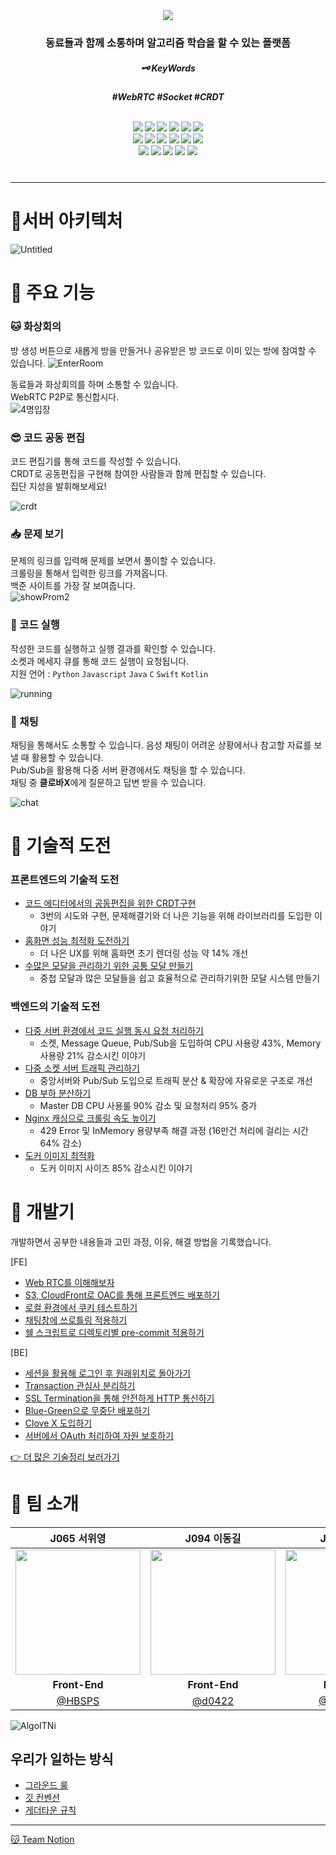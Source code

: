 <div align="center"> 
<img src="https://github.com/boostcampwm2023/web05-AlgoITNi/assets/84272873/5d587a3b-d76d-4990-adfb-bb0624d74deb">


<h3>동료들과 함께 소통하며 알고리즘 학습을 할 수 있는 플랫폼</h3>
<h5>🗝️ KeyWords<h5>
<p>#WebRTC #Socket #CRDT</p>
<br>
<div align="center">
    <img src="https://img.shields.io/badge/node-339933?&logo=node.js&logoColor=white">
    <img src="https://img.shields.io/badge/NestJS-E0234E?logo=NestJS&logoColor=white">
    <img src="https://img.shields.io/badge/TypeScript-3178C6?logo=typescript&logoColor=white">
    <img src="https://img.shields.io/badge/MySQL-4479A1?logo=MySQL&logoColor=white"/>   
    <img src="https://img.shields.io/badge/MongoDB-339933?logo=MongoDB&logoColor=white"> 
    <img src="https://img.shields.io/badge/Redis-DC382D?logo=Redis&logoColor=white"> 
    <br>
    <img src="https://img.shields.io/badge/React-61DAFB?logo=React&logoColor=white">
    <img src="https://img.shields.io/badge/tailwindcss-DB7093?logo=tailwindcss&logoColor=white"> 
    <img src="https://img.shields.io/badge/Socket.io-010101?logo=Socket.io&logoColor=white"> 
    <img src="https://img.shields.io/badge/WebRTC-333333?logo=WebRTC&logoColor=white">
    <img src="https://img.shields.io/badge/zustand-333333?logo=zustand&logoColor=white">
    <img src="https://img.shields.io/badge/jest-944058?logo=jest&logoColor=white">
    <br>
    <img src="https://img.shields.io/badge/Docker-2496ED?logo=Docker&logoColor=white"> 
    <img src="https://img.shields.io/badge/Nginx-009639?logo=Nginx&logoColor=white">  
    <img src="https://img.shields.io/badge/Naver Cloud Platform-F9F9F9?logo=Naver"> 
    <img src="https://img.shields.io/badge/AWS S3-FF9900?logo=amazon-aws&logoColor=white"> 
    <img src="https://img.shields.io/badge/AWS CloudFront-5930B4?logo=amazon-aws&logoColor=white"> 
</div>
<br>
</div>


---

# 🔎서버 아키텍처
![Untitled](https://github.com/boostcampwm2023/web05-AlgoITNi/assets/84272873/019fa58f-c8c0-47f3-87a9-ea7cf36722d0)


# 🔎 주요 기능

### 🐱 화상회의
방 생성 버튼으로 새롭게 방을 만들거나 공유받은 방 코드로 이미 있는 방에 참여할 수 있습니다.
![EnterRoom](https://github.com/boostcampwm2023/web05-AlgoITNi/assets/84272873/fea34177-cffe-4700-914c-a304d0302f51)

 동료들과 화상회의를 하며 소통할 수 있습니다. <br>
WebRTC P2P로 통신합시다. <br>
 ![4명입장](https://github.com/boostcampwm2023/web05-AlgoITNi/assets/84272873/323fc7d1-5b4e-455f-923d-5db5855a0146)


### 😎 코드 공동 편집
 코드 편집기를 통해 코드를 작성할 수 있습니다. <br>
CRDT로 공동편집을 구현해 참여한 사람들과 함께 편집할 수 있습니다.<br>
집단 지성을 발휘해보세요!

 ![crdt](https://github.com/boostcampwm2023/web05-AlgoITNi/assets/84272873/42d71ab8-da12-4288-9a5d-47f9524cce96)

###  📥 문제 보기 
문제의 링크를 입력해 문제를 보면서 풀이할 수 있습니다. <br>
크롤링을 통해서 입력한 링크를 가져옵니다.  <br>
백준 사이트를 가장 잘 보여줍니다.<br>
![showProm2](https://github.com/boostcampwm2023/web05-AlgoITNi/assets/84272873/c2174696-2465-47dd-b8ab-aa47c7e7abbc)

### 🐍 코드 실행
작성한 코드를 실행하고 실행 결과를 확인할 수 있습니다.<br>
소켓과 메세지 큐를 통해 코드 실행이 요청됩니다. <br>
지원 언어 : `Python` `Javascript` `Java` `C` `Swift` `Kotlin`

![running](https://github.com/boostcampwm2023/web05-AlgoITNi/assets/84272873/282bcc84-4045-49f6-a5f7-2e5995483e73)

### 💬 채팅
채팅을 통해서도 소통할 수 있습니다. 음성 채팅이 어려운 상황에서나 참고할 자료를 보낼 때 활용할 수 있습니다.  <br>
Pub/Sub을 활용해 다중 서버 환경에서도 채팅을 할 수 있습니다. <br>
채팅 중 **클로바X**에게 질문하고 답변 받을 수 있습니다.

![chat](https://github.com/boostcampwm2023/web05-AlgoITNi/assets/84272873/a8f14d69-863e-4c6f-8779-ee6422d2dcce)

# 🔎 기술적 도전
### 프론트엔드의 기술적 도전
- [코드 에디터에서의 공동편집을 위한 CRDT구현](https://energetic-palm-634.notion.site/4826739090cf431e829bd928fd46a297?v=09650c23000d477f828c92563f0c8368&pvs=4)
  - 3번의 시도와 구현, 문제해결기와 더 나은 기능을 위해 라이브러리를 도입한 이야기
- [홈화면 성능 최적화 도전하기](https://energetic-palm-634.notion.site/f7286ebaa50f484da0a88a37888f77dc?v=f46a3e1fd63e435c9b1f642d220888ac&pvs=40)
  - 더 나은 UX를 위해 홈화면 초기 렌더링 성능 약 14% 개선
- [수많은 모달을 관리하기 위한 공통 모달 만들기](https://energetic-palm-634.notion.site/23cca8a3b3b44fce9a9df4b0a7e70dcd?v=9c4c39359a0e445dbdc2b7cdb2d74c68&pvs=4)
    - 중첩 모달과 많은 모달들을 쉽고 효율적으로 관리하기위한 모달 시스템 만들기
### 백엔드의 기술적 도전
- [다중 서버 환경에서 코드 실행 동시 요청 처리하기](https://energetic-palm-634.notion.site/bfeb2b52f3f34fe2af9bf93f254f8f5c?v=82acb687cdb74475986d223ac753bf05&pvs=4)
  - 소켓, Message Queue, Pub/Sub을 도입하여 CPU 사용량 43%, Memory 사용량 21% 감소시킨 이야기
- [다중 소켓 서버 트래픽 관리하기](https://energetic-palm-634.notion.site/d243a71d17f94018bd94a6b825fddfe4?v=803c0b95332343e1918ee10ff269e4f6&pvs=4)
  - 중앙서버와 Pub/Sub 도입으로 트래픽 분산 & 확장에 자유로운 구조로 개선
- [DB 부하 분산하기](https://energetic-palm-634.notion.site/8c129aa38b2f40c784b7641d8941571d?v=340d00941d4641f9bc47ee292d9d9cf5&pvs=4)
  - Master DB CPU 사용룰 90% 감소 및 요청처리 95% 증가 
- [Nginx 캐싱으로 크롤링 속도 높이기](https://energetic-palm-634.notion.site/270f92cdadaa475aa3827b300c511172?v=d67c232d930549948bdd0ad4c306c14f&pvs=4)
  - 429 Error 및 InMemory 용량부족 해결 과정 (16만건 처리에 걸리는 시간 64% 감소)
- [도커 이미지 최적화](https://energetic-palm-634.notion.site/f35c15bc99a842a18ce095fa6bf1c806?v=efbb8ec67beb43b89792200fc1f3c9a1&pvs=4)
  - 도커 이미지 사이즈 85% 감소시킨 이야기

# 🔎 개발기
개발하면서 공부한 내용들과 고민 과정, 이유, 해결 방법을 기록했습니다.

[FE]
- [Web RTC를 이해해보자](https://energetic-palm-634.notion.site/Web-RTC-1e8d918a19be444da6b0656167df35a6?pvs=4)
- [S3, CloudFront로 OAC를 통해 프론트엔드 배포하기](https://energetic-palm-634.notion.site/FrontEnd-CICD-with-S3-Cloud-Front-64ac0d2dab194a04b14743d034deb1c5?pvs=4)
- [로컬 환경에서 쿠키 테스트하기](https://energetic-palm-634.notion.site/8f53abc52d6a4b72816fc4aa9c211de2?pvs=4)
- [채팅창에 쓰로틀링 적용하기](https://energetic-palm-634.notion.site/9e768460a8904a8e859ba13cab0f78c2?pvs=4)
- [쉘 스크립트로 디렉토리별 pre-commit 적용하기](https://energetic-palm-634.notion.site/pre-commit-a60bec2c72e440a2ad414a1ab4b18f29?pvs=4)

[BE]
- [세션을 활용해 로그인 후 원래위치로 돌아가기](https://energetic-palm-634.notion.site/d2f6157bdcef40a6a72eacbb28acb798?pvs=4)
- [Transaction 관심사 분리하기](https://energetic-palm-634.notion.site/AsyncLocalStorage-Transaction-34f42523c0ec43f4b633eb7944c0b29d?pvs=4)
- [SSL Termination을 통해 안전하게 HTTP 통신하기](https://energetic-palm-634.notion.site/SSL-Termination-HTTP-70c76949740f4452a2899fa1e617628a?pvs=4)
- [Blue-Green으로 무중단 배포하기](https://energetic-palm-634.notion.site/57396ff1e3174251ba2c7487ab070a53?pvs=4)
- [Clove X 도입하기](https://energetic-palm-634.notion.site/Clova-Studio-d990f41d3e814b708906e64fd4707a24?pvs=4)
- [서버에서 OAuth 처리하여 자원 보호하기](https://energetic-palm-634.notion.site/OAuth-2-0-2bc01496ac9c4ed6b0118642c887828d?pvs=4)

[👉 더 많은 기술정리 보러가기](https://www.notion.so/f4562ec49e0245d2b6ef203588c031ea?v=fbfeb754b1a4471e8ffc174a45c64346&pvs=4)


# 🔎 팀 소개

|                                    J065 서위영                                    |                                  J094 이동길                                   |                                 J126 이희경                                  |                                 J151 지승민                                  |
|:------------------------------------------------------------------------------:| :----------------------------------------------------------------------------: | :--------------------------------------------------------------------------: | :--------------------------------------------------------------------------: |
| <img src="https://avatars.githubusercontent.com/u/96584994?v=4" width="200" /> | <img src="https://avatars.githubusercontent.com/u/99241871?v=4" width="200" /> | <img src="https://avatars.githubusercontent.com/u/84272873?v=4" width="200"> | <img src="https://avatars.githubusercontent.com/u/87487149?v=4" width="200"> |
|                                 **Front-End**                                  |                                 **Front-End**                                  |                                 **Back-End**                                 |                                 **Back-End**                                 |
|                       [@HBSPS](https://github.com/HBSPS)                        |                       [@d0422](https://github.com/d0422)                        |                   [@HKLeeeee](https://github.com/HKLeeeee)                    |                  [@Gseungmin](https://github.com/Gseungmin)                   |

![AlgoITNi](https://github.com/boostcampwm2023/web05-AlgoITNi/assets/84272873/db73a539-bb3f-4cf0-af23-81e23adc6b17)


## 우리가 일하는 방식

- [그라운드 룰](https://energetic-palm-634.notion.site/1f2cbea527e341c7ad1c8fd84ed5104d?pvs=4)
- [깃 컨벤션](https://energetic-palm-634.notion.site/Git-Convention-8563596644404eb49148a940773d2be8?pvs=4)
- [게더타운 규칙](https://energetic-palm-634.notion.site/b3b67313c1f748e7b58abf99466b000b?pvs=4)


---
<a href="https://energetic-palm-634.notion.site/AlgoITNi-4d712d57a7be42bfb625d23d5eab5453?pvs=4">😽 Team Notion </a>
